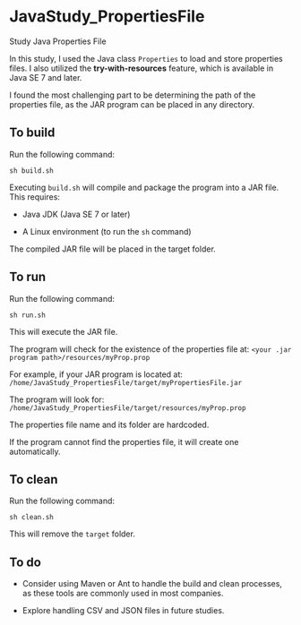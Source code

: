 # JavaStudy_PropertiesFile
Study Java Properties File

In this study, I used the Java class `Properties` to load and store properties files.
I also utilized the __try-with-resources__ feature, which is available in Java SE 7 and later.

I found the most challenging part to be determining the path of the properties file,
as the JAR program can be placed in any directory.

## To build
  Run the following command:
  
  ```
  sh build.sh
  ```
  
  Executing `build.sh` will compile and package the program into a JAR file. This requires:

  - Java JDK (Java SE 7 or later)

  - A Linux environment (to run the `sh` command)

The compiled JAR file will be placed in the target folder.

## To run
  Run the following command:

  ```
  sh run.sh
  ```
  
  This will execute the JAR file.

  The program will check for the existence of the properties file at:
  `<your .jar program path>/resources/myProp.prop`
  
  For example, if your JAR program is located at:
  `/home/JavaStudy_PropertiesFile/target/myPropertiesFile.jar`
  
  The program will look for:
  `/home/JavaStudy_PropertiesFile/target/resources/myProp.prop`
  
  The properties file name and its folder are hardcoded.
  
  If the program cannot find the properties file, it will create one automatically.

## To clean
  Run the following command:

  ```
  sh clean.sh
  ```
  
  This will remove the `target` folder.

## To do
  - Consider using Maven or Ant to handle the build and clean processes, as these tools are commonly used in most companies.

  - Explore handling CSV and JSON files in future studies.
